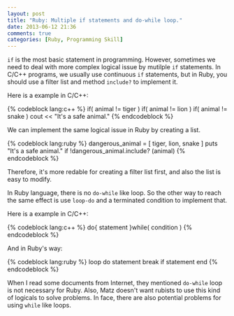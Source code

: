 ```yaml
---
layout: post
title: "Ruby: Multiple if statements and do-while loop."
date: 2013-06-12 21:36
comments: true
categories: [Ruby, Programming Skill]
---
```


`if` is the most basic statement in programming.  However, sometimes we need to deal with more complex logical issue by mutilple `if` 
statements.  In C/C++ programs, we usually use continuous `if` statements, but in Ruby, you should use a filter list and method `include?` 
to implement it.

Here is a example in C/C++:

{% codeblock lang:c++ %}
	if( animal != tiger )
		if( animal != lion )
			if( animal != snake )
				cout << "It's a safe animal."
{% endcodeblock %}

We can implement the same logical issue in Ruby by creating a list.

{% codeblock lang:ruby %}
	dangerous_animal = [ tiger, lion, snake ]
	puts "It's a safe animal." if !dangerous_animal.include? (animal)
{% endcodeblock %}

Therefore, it's more redable for creating a filter list first, and also the list is easy to modify.



In Ruby language, there is no `do-while` like loop.  So the other way to reach the same effect is use `loop-do` and a terminated condition
 to  implement that.

Here is a example in C/C++:

{% codeblock lang:c++ %}
 	do{ 
		statement
 	}while( condition )
 {% endcodeblock %}

And in Ruby's way:

{% codeblock lang:ruby %}
 loop do
 	statement
 	break if statement
 end
{% endcodeblock %}


When I read some documents from Internet, they mentioned `do-while` loop is not necessary for Ruby.  Also, Matz doesn't want rubists to use this kind of logicals to solve problems.  In face, there are also potential problems for using `while` like loops.

